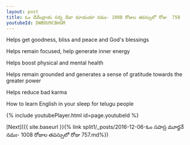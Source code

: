 ```yaml
---
layout: post
title: ఓం దేవేంద్రాయ సర్వ దేవా మాయయా నమః- 1008 రోజుల తపస్సులో రోజు  758
youtubeId: DWBOU9CBmGM
---
```

 
 
Helps get goodness, bliss and peace and God's blessings
 
Helps remain focused, help generate inner energy 
 
Helps boost physical and mental health 
 
Helps remain grounded and generates a sense of gratitude towards the greater power 
 
Helps reduce bad karma
 
How to learn English in your sleep for telugu people
 
 
 
 


{% include youtubePlayer.html id=page.youtubeId %}
 
[Next]({{ site.baseurl }}{% link split1/_posts/2016-12-06-ఓం సహస్ర మూర్తనే నమః- 1008 రోజుల తపస్సులో రోజు  757.md%})
 
